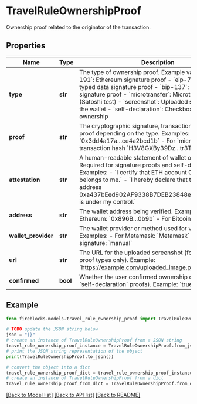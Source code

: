 # TravelRuleOwnershipProof

Ownership proof related to the originator of the transaction.

## Properties

Name | Type | Description | Notes
------------ | ------------- | ------------- | -------------
**type** | **str** | The type of ownership proof. Example values: - &#x60;eip-191&#x60;: Ethereum signature proof - &#x60;eip-712&#x60;: Ethereum typed data signature proof - &#x60;bip-137&#x60;: Bitcoin signature proof - &#x60;microtransfer&#x60;: Microtransaction (Satoshi test) - &#x60;screenshot&#x60;: Uploaded screenshot of the wallet - &#x60;self-declaration&#x60;: Checkbox attestation of ownership | [optional] 
**proof** | **str** | The cryptographic signature, transaction hash, or other proof depending on the type. Examples: - For &#x60;eip-191&#x60;: &#x60;0x3dd4a17a...ce4a2bcd1b&#x60; - For &#x60;microtransfer&#x60;: The transaction hash &#x60;H3V8GXBy39Dz...tr3TSTkY&#x3D;&#x60; | [optional] 
**attestation** | **str** | A human-readable statement of wallet ownership. Required for signature proofs and self-declarations. Examples: - &#x60;I certify that ETH account 0x896B...0b9b belongs to me.&#x60; - &#x60;I hereby declare that the blockchain address 0xa437bEed902AF9338B7DEB23848e195d85019510 is under my control.&#x60; | [optional] 
**address** | **str** | The wallet address being verified. Examples: - For Ethereum: &#x60;0x896B...0b9b&#x60; - For Bitcoin: &#x60;1442...dxhsQ&#x60; | [optional] 
**wallet_provider** | **str** | The wallet provider or method used for verification. Examples: - For Metamask: &#x60;Metamask&#x60; - For manual signature: &#x60;manual&#x60; | [optional] 
**url** | **str** | The URL for the uploaded screenshot (for &#x60;screenshot&#x60; proof types only). Example: &#x60;https://example.com/uploaded_image.png&#x60; | [optional] 
**confirmed** | **bool** | Whether the user confirmed ownership of the wallet (for &#x60;self-declaration&#x60; proofs). Example: &#x60;true&#x60; | [optional] 

## Example

```python
from fireblocks.models.travel_rule_ownership_proof import TravelRuleOwnershipProof

# TODO update the JSON string below
json = "{}"
# create an instance of TravelRuleOwnershipProof from a JSON string
travel_rule_ownership_proof_instance = TravelRuleOwnershipProof.from_json(json)
# print the JSON string representation of the object
print(TravelRuleOwnershipProof.to_json())

# convert the object into a dict
travel_rule_ownership_proof_dict = travel_rule_ownership_proof_instance.to_dict()
# create an instance of TravelRuleOwnershipProof from a dict
travel_rule_ownership_proof_from_dict = TravelRuleOwnershipProof.from_dict(travel_rule_ownership_proof_dict)
```
[[Back to Model list]](../README.md#documentation-for-models) [[Back to API list]](../README.md#documentation-for-api-endpoints) [[Back to README]](../README.md)


